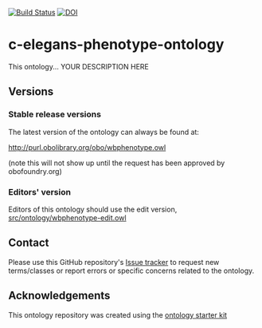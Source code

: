 [![Build Status](https://travis-ci.org/obophenotype/c-elegans-phenotype-ontology.svg?branch=master)](https://travis-ci.org/obophenotype/c-elegans-phenotype-ontology)
[![DOI](https://zenodo.org/badge/13996/obophenotype/c-elegans-phenotype-ontology.svg)](https://zenodo.org/badge/latestdoi/13996/obophenotype/c-elegans-phenotype-ontology)

# c-elegans-phenotype-ontology

This ontology... YOUR DESCRIPTION HERE

## Versions

### Stable release versions

The latest version of the ontology can always be found at:

http://purl.obolibrary.org/obo/wbphenotype.owl

(note this will not show up until the request has been approved by obofoundry.org)

### Editors' version

Editors of this ontology should use the edit version, [src/ontology/wbphenotype-edit.owl](src/ontology/wbphenotype-edit.owl)

## Contact

Please use this GitHub repository's [Issue tracker](https://github.com/obophenotype/c-elegans-phenotype-ontology/issues) to request new terms/classes or report errors or specific concerns related to the ontology.

## Acknowledgements

This ontology repository was created using the [ontology starter kit](https://github.com/INCATools/ontology-starter-kit)
